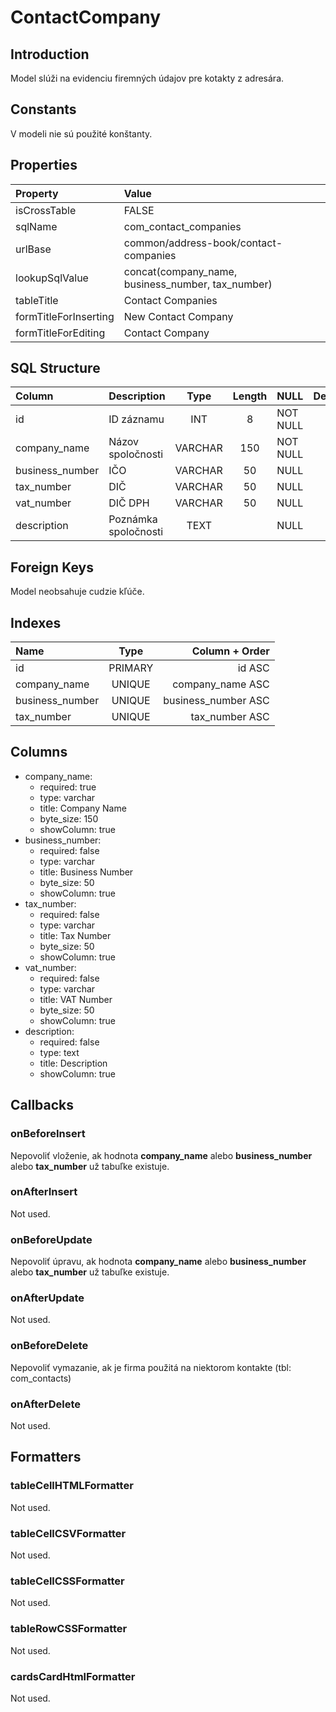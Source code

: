 # ContactCompany

## Introduction
Model slúži na evidenciu firemných údajov pre kotakty z adresára.

## Constants
V modeli nie sú použité konštanty.

## Properties
| Property              | Value                                             |
| :-------------------- | :------------------------------------------------ |
| isCrossTable          | FALSE                                             |
| sqlName               | com_contact_companies                             |
| urlBase               | common/address-book/contact-companies             |
| lookupSqlValue        | concat(company_name, business_number, tax_number) |
| tableTitle            | Contact Companies                                 |
| formTitleForInserting | New Contact Company                               |
| formTitleForEditing   | Contact Company                                   |

## SQL Structure
| Column          | Description          |  Type   | Length | NULL     | Default |
| :-------------- | :------------------- | :-----: | :----: | :------- | :-----: |
| id              | ID záznamu           |   INT   |   8    | NOT NULL |         |
| company_name    | Názov spoločnosti    | VARCHAR |  150   | NOT NULL |   “”    |
| business_number | IČO                  | VARCHAR |   50   | NULL     |         |
| tax_number      | DIČ                  | VARCHAR |   50   | NULL     |         |
| vat_number      | DIČ DPH              | VARCHAR |   50   | NULL     |         |
| description     | Poznámka spoločnosti |  TEXT   |        | NULL     |         |

## Foreign Keys
Model neobsahuje cudzie kľúče.

## Indexes
| Name            |  Type   |      Column + Order |
| :-------------- | :-----: | ------------------: |
| id              | PRIMARY |              id ASC |
| company_name    | UNIQUE  |    company_name ASC |
| business_number | UNIQUE  | business_number ASC |
| tax_number      | UNIQUE  |      tax_number ASC |

## Columns
* company_name:
  * required: true
  * type: varchar
  * title: Company Name
  * byte_size: 150
  * showColumn: true
* business_number:
  * required: false
  * type: varchar
  * title: Business Number
  * byte_size: 50
  * showColumn: true
* tax_number:
  * required: false
  * type: varchar
  * title: Tax Number
  * byte_size: 50
  * showColumn: true
* vat_number:
  * required: false
  * type: varchar
  * title: VAT Number
  * byte_size: 50
  * showColumn: true
* description:
  * required: false
  * type: text
  * title: Description
  * showColumn: true

## Callbacks
### onBeforeInsert
Nepovoliť vloženie, ak hodnota **company_name** alebo **business_number** alebo **tax_number** už tabuľke existuje.

### onAfterInsert
Not used.

### onBeforeUpdate
Nepovoliť úpravu, ak hodnota **company_name** alebo **business_number** alebo **tax_number** už tabuľke existuje.

### onAfterUpdate
Not used.

### onBeforeDelete
Nepovoliť vymazanie, ak je firma použitá na niektorom kontakte (tbl: com_contacts)

### onAfterDelete
Not used.

## Formatters

### tableCellHTMLFormatter
Not used.

### tableCellCSVFormatter
Not used.

### tableCellCSSFormatter
Not used.

### tableRowCSSFormatter
Not used.

### cardsCardHtmlFormatter
Not used.
